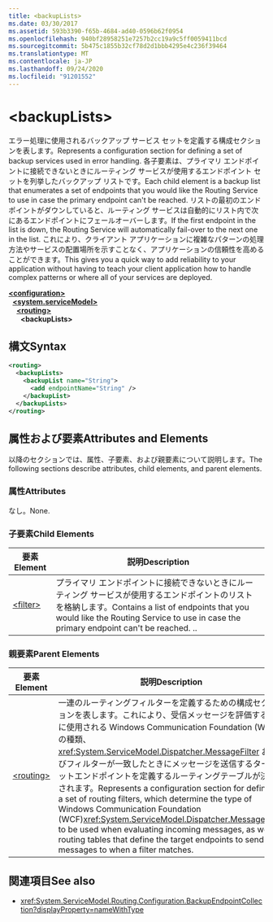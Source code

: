 ```yaml
---
title: <backupLists>
ms.date: 03/30/2017
ms.assetid: 593b3390-f65b-4684-ad40-0596b62f0954
ms.openlocfilehash: 940bf28958251e7257b2cc19a9c5ff0059411bcd
ms.sourcegitcommit: 5b475c1855b32cf78d2d1bbb4295e4c236f39464
ms.translationtype: MT
ms.contentlocale: ja-JP
ms.lasthandoff: 09/24/2020
ms.locfileid: "91201552"
---
```

# \<backupLists>

<span data-ttu-id="d81ef-101">エラー処理に使用されるバックアップ サービス セットを定義する構成セクションを表します。</span><span class="sxs-lookup"><span data-stu-id="d81ef-101">Represents a configuration section for defining a set of backup services used in error handling.</span></span> <span data-ttu-id="d81ef-102">各子要素は、プライマリ エンドポイントに接続できないときにルーティング サービスが使用するエンドポイント セットを列挙したバックアップ リストです。</span><span class="sxs-lookup"><span data-stu-id="d81ef-102">Each child element is a backup list that enumerates a set of endpoints that you would like the Routing Service to use in case the primary endpoint can't be reached.</span></span> <span data-ttu-id="d81ef-103">リストの最初のエンドポイントがダウンしていると、ルーティング サービスは自動的にリスト内で次にあるエンドポイントにフェールオーバーします。</span><span class="sxs-lookup"><span data-stu-id="d81ef-103">If the first endpoint in the list is down, the Routing Service will automatically fail-over to the next one in the list.</span></span>  <span data-ttu-id="d81ef-104">これにより、クライアント アプリケーションに複雑なパターンの処理方法やサービスの配置場所を示すことなく、アプリケーションの信頼性を高めることができます。</span><span class="sxs-lookup"><span data-stu-id="d81ef-104">This gives you a quick way to add reliability to your application without having to teach your client application how to handle complex patterns or where all of your services are deployed.</span></span>  
  
[**\<configuration>**](../configuration-element.md)\
&nbsp;&nbsp;[**\<system.serviceModel>**](system-servicemodel.md)\
&nbsp;&nbsp;&nbsp;&nbsp;[**\<routing>**](routing.md)\
&nbsp;&nbsp;&nbsp;&nbsp;&nbsp;&nbsp;**\<backupLists>**  
  
## <a name="syntax"></a><span data-ttu-id="d81ef-105">構文</span><span class="sxs-lookup"><span data-stu-id="d81ef-105">Syntax</span></span>  
  
```xml  
<routing>
  <backupLists>
    <backupList name="String">
      <add endpointName="String" />
    </backupList>
  </backupLists>
</routing>
```  
  
## <a name="attributes-and-elements"></a><span data-ttu-id="d81ef-106">属性および要素</span><span class="sxs-lookup"><span data-stu-id="d81ef-106">Attributes and Elements</span></span>  

 <span data-ttu-id="d81ef-107">以降のセクションでは、属性、子要素、および親要素について説明します。</span><span class="sxs-lookup"><span data-stu-id="d81ef-107">The following sections describe attributes, child elements, and parent elements.</span></span>  
  
### <a name="attributes"></a><span data-ttu-id="d81ef-108">属性</span><span class="sxs-lookup"><span data-stu-id="d81ef-108">Attributes</span></span>  

 <span data-ttu-id="d81ef-109">なし。</span><span class="sxs-lookup"><span data-stu-id="d81ef-109">None.</span></span>  
  
### <a name="child-elements"></a><span data-ttu-id="d81ef-110">子要素</span><span class="sxs-lookup"><span data-stu-id="d81ef-110">Child Elements</span></span>  
  
|<span data-ttu-id="d81ef-111">要素</span><span class="sxs-lookup"><span data-stu-id="d81ef-111">Element</span></span>|<span data-ttu-id="d81ef-112">説明</span><span class="sxs-lookup"><span data-stu-id="d81ef-112">Description</span></span>|  
|-------------|-----------------|  
|[\<filter>](filter.md)|<span data-ttu-id="d81ef-113">プライマリ エンドポイントに接続できないときにルーティング サービスが使用するエンドポイントのリストを格納します。</span><span class="sxs-lookup"><span data-stu-id="d81ef-113">Contains a list of endpoints that you would like the Routing Service to use in case the primary endpoint can't be reached.</span></span> <span data-ttu-id="d81ef-114">.</span><span class="sxs-lookup"><span data-stu-id="d81ef-114">.</span></span>|  
  
### <a name="parent-elements"></a><span data-ttu-id="d81ef-115">親要素</span><span class="sxs-lookup"><span data-stu-id="d81ef-115">Parent Elements</span></span>  
  
|<span data-ttu-id="d81ef-116">要素</span><span class="sxs-lookup"><span data-stu-id="d81ef-116">Element</span></span>|<span data-ttu-id="d81ef-117">説明</span><span class="sxs-lookup"><span data-stu-id="d81ef-117">Description</span></span>|  
|-------------|-----------------|  
|[\<routing>](routing.md)|<span data-ttu-id="d81ef-118">一連のルーティングフィルターを定義するための構成セクションを表します。これにより、受信メッセージを評価するときに使用される Windows Communication Foundation (WCF) の種類、 <xref:System.ServiceModel.Dispatcher.MessageFilter> およびフィルターが一致したときにメッセージを送信するターゲットエンドポイントを定義するルーティングテーブルが決定されます。</span><span class="sxs-lookup"><span data-stu-id="d81ef-118">Represents a configuration section for defining a set of routing filters, which determine the type of Windows Communication Foundation (WCF)<xref:System.ServiceModel.Dispatcher.MessageFilter> to be used when evaluating incoming messages, as well as routing tables that define the target endpoints to send messages to when a filter matches.</span></span>|  
  
## <a name="see-also"></a><span data-ttu-id="d81ef-119">関連項目</span><span class="sxs-lookup"><span data-stu-id="d81ef-119">See also</span></span>

- <xref:System.ServiceModel.Routing.Configuration.BackupEndpointCollection?displayProperty=nameWithType>
